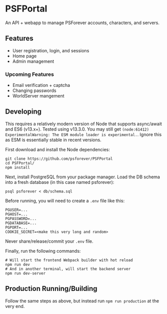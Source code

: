 # PSFPortal
An API + webapp to manage PSForever accounts, characters, and servers.

## Features
* User registration, login, and sessions
* Home page
* Admin management

### Upcoming Features
* Email verification + captcha
* Changing passwords
* WorldServer mangement

## Developing
This requires a relatively modern version of Node that supports async/await and ES6 (v13.x+). Tested using v13.3.0. You may still get `(node:61412) ExperimentalWarning: The ESM module loader is experimental.`. Ignore this as ESM is essentially stable in recent versions.

First download and install the Node dependencies:
```
git clone https://github.com/psforever/PSFPortal
cd PSFPortal/
npm install
```

Next, install PostgreSQL from your package manager.
Load the DB schema into a fresh database (in this case named psforever):

```
psql psforever < db/schema.sql
```

Before running, you will need to create a `.env` file like this:

```
PGUSER=...
PGHOST=...
PGPASSWORD=...
PGDATABASE=...
PGPORT=...
COOKIE_SECRET=<make this very long and random>
```

Never share/release/commit your `.env` file.

Finally, run the following commands:
```
# Will start the frontend Webpack builder with hot reload
npm run dev
# And in another terminal, will start the backend server
npm run dev-server
```

## Production Running/Building
Follow the same steps as above, but instead run `npm run production` at the very end.
